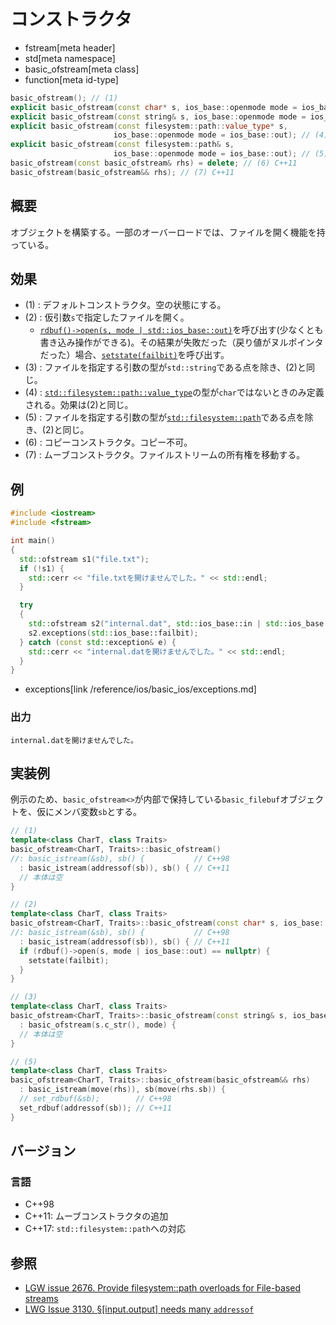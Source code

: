 # コンストラクタ
* fstream[meta header]
* std[meta namespace]
* basic_ofstream[meta class]
* function[meta id-type]

```cpp
basic_ofstream(); // (1)
explicit basic_ofstream(const char* s, ios_base::openmode mode = ios_base::out); // (2)
explicit basic_ofstream(const string& s, ios_base::openmode mode = ios_base::out); // (3)
explicit basic_ofstream(const filesystem::path::value_type* s,
                       ios_base::openmode mode = ios_base::out); // (4) C++17
explicit basic_ofstream(const filesystem::path& s,
                       ios_base::openmode mode = ios_base::out); // (5) C++17
basic_ofstream(const basic_ofstream& rhs) = delete; // (6) C++11
basic_ofstream(basic_ofstream&& rhs); // (7) C++11
```

## 概要
オブジェクトを構築する。一部のオーバーロードでは、ファイルを開く機能を持っている。

## 効果

- (1) : デフォルトコンストラクタ。空の状態にする。
- (2) : 仮引数`s`で指定したファイルを開く。
    - [`rdbuf()->open(s, mode | std::ios_base::out)`](/reference/fstream/basic_filebuf/open.md)を呼び出す(少なくとも書き込み操作ができる)。その結果が失敗だった（戻り値がヌルポインタだった）場合、[`setstate(failbit)`](/reference/ios/basic_ios/setstate.md)を呼び出す。
- (3) : ファイルを指定する引数の型が`std::string`である点を除き、(2)と同じ。
- (4) : [`std::filesystem::path::value_type`](/reference/filesystem/path.md)の型が`char`ではないときのみ定義される。効果は(2)と同じ。
- (5) : ファイルを指定する引数の型が[`std::filesystem::path`](/reference/filesystem/path.md)である点を除き、(2)と同じ。
- (6) : コピーコンストラクタ。コピー不可。
- (7) : ムーブコンストラクタ。ファイルストリームの所有権を移動する。

## 例

```cpp example
#include <iostream>
#include <fstream>

int main()
{
  std::ofstream s1("file.txt");
  if (!s1) {
    std::cerr << "file.txtを開けませんでした。" << std::endl;
  }

  try
  {
    std::ofstream s2("internal.dat", std::ios_base::in | std::ios_base::out | std::ios_base::binary);
    s2.exceptions(std::ios_base::failbit);
  } catch (const std::exception& e) {
    std::cerr << "internal.datを開けませんでした。" << std::endl;
  }
}
```
* exceptions[link /reference/ios/basic_ios/exceptions.md]

### 出力
```
internal.datを開けませんでした。
```

## 実装例

例示のため、`basic_ofstream<>`が内部で保持している`basic_filebuf`オブジェクトを、仮にメンバ変数`sb`とする。

```cpp
// (1)
template<class CharT, class Traits>
basic_ofstream<CharT, Traits>::basic_ofstream()
//: basic_istream(&sb), sb() {           // C++98
  : basic_istream(addressof(sb)), sb() { // C++11
  // 本体は空
}

// (2)
template<class CharT, class Traits>
basic_ofstream<CharT, Traits>::basic_ofstream(const char* s, ios_base::openmode mode)
//: basic_istream(&sb), sb() {           // C++98
  : basic_istream(addressof(sb)), sb() { // C++11
  if (rdbuf()->open(s, mode | ios_base::out) == nullptr) {
    setstate(failbit);
  }
}

// (3)
template<class CharT, class Traits>
basic_ofstream<CharT, Traits>::basic_ofstream(const string& s, ios_base::openmode mode)
  : basic_ofstream(s.c_str(), mode) {
  // 本体は空
}

// (5)
template<class CharT, class Traits>
basic_ofstream<CharT, Traits>::basic_ofstream(basic_ofstream&& rhs)
  : basic_istream(move(rhs)), sb(move(rhs.sb)) {
  // set_rdbuf(&sb);        // C++98
  set_rdbuf(addressof(sb)); // C++11
}
```

## バージョン
### 言語
- C++98
- C++11: ムーブコンストラクタの追加
- C++17: `std::filesystem::path`への対応

## 参照

- [LGW issue 2676. Provide filesystem::path overloads for File-based streams](https://wg21.cmeerw.net/lwg/issue2676)
- [LWG Issue 3130. §[input.output] needs many `addressof`](https://wg21.cmeerw.net/lwg/issue3130)
